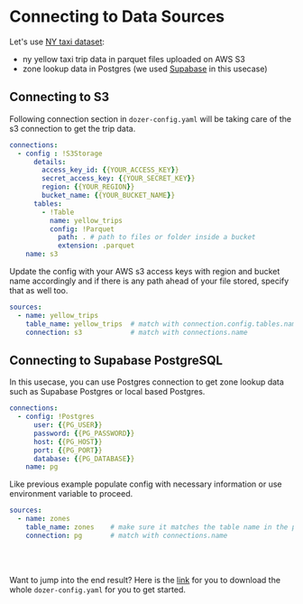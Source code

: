 # Connecting to Data Sources

Let's use [NY taxi dataset](https://www.nyc.gov/site/tlc/about/tlc-trip-record-data.page):
- ny yellow taxi trip data in parquet files uploaded on AWS S3
- zone lookup data in Postgres (we used [Supabase](https://supabase.com/) in this usecase)

## Connecting to S3

Following connection section in `dozer-config.yaml` will be taking care of the s3 connection to get the trip data.

```yaml
connections:
  - config : !S3Storage
      details:
        access_key_id: {{YOUR_ACCESS_KEY}}
        secret_access_key: {{YOUR_SECRET_KEY}}
        region: {{YOUR_REGION}}
        bucket_name: {{YOUR_BUCKET_NAME}}
      tables:
        - !Table
          name: yellow_trips
          config: !Parquet
            path: . # path to files or folder inside a bucket
            extension: .parquet
    name: s3
```

Update the config with your AWS s3 access keys with region and bucket name accordingly and if there is any path ahead of your file stored, specify that as well too.

```yaml
sources:
  - name: yellow_trips
    table_name: yellow_trips  # match with connection.config.tables.name
    connection: s3            # match with connections.name
```

## Connecting to Supabase PostgreSQL

In this usecase, you can use Postgres connection to get zone lookup data such as Supabase Postgres or local based Postgres.

```yaml
connections:
  - config: !Postgres
      user: {{PG_USER}}
      password: {{PG_PASSWORD}}
      host: {{PG_HOST}}
      port: {{PG_PORT}}
      database: {{PG_DATABASE}}
    name: pg
```

Like previous example populate config with necessary information or use environment variable to proceed.

```yaml
sources:
  - name: zones
    table_name: zones    # make sure it matches the table name in the pg database
    connection: pg       # match with connections.name
```

<br /><br />

Want to jump into the end result? Here is the [link](https://github.com/getdozer/dozer/blob/main/examples/4_supabase_s3/dozer-config.yaml) for you to download the whole `dozer-config.yaml` for you to get started.
